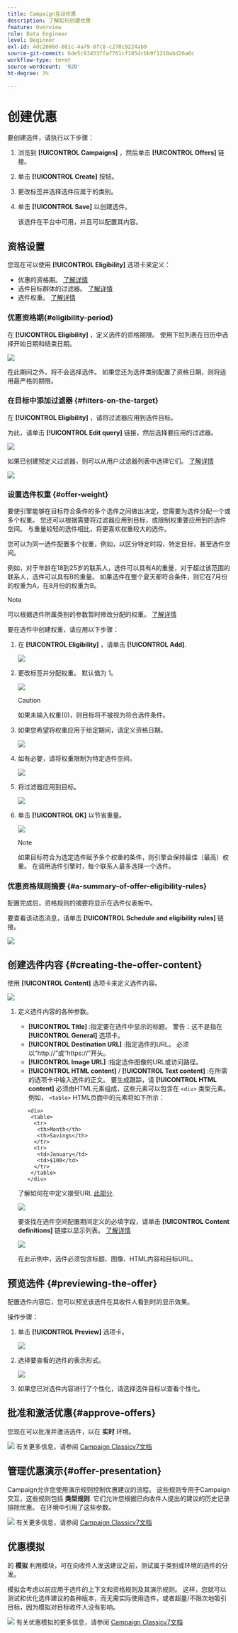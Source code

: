 ```yaml
---
title: Campaign互动优惠
description: 了解如何创建优惠
feature: Overview
role: Data Engineer
level: Beginner
exl-id: 4dc2008d-681c-4a79-8fc8-c270c9224ab9
source-git-commit: 6de5c93453ffa7761cf185dcbb9f1210abd26a0c
workflow-type: tm+mt
source-wordcount: '920'
ht-degree: 3%

---
```


# 创建优惠

要创建选件，请执行以下步骤：

1. 浏览到 **[!UICONTROL Campaigns]** ，然后单击 **[!UICONTROL Offers]** 链接。

1. 单击 **[!UICONTROL Create]** 按钮。

1. 更改标签并选择选件应属于的类别。

1. 单击 **[!UICONTROL Save]** 以创建选件。

   该选件在平台中可用，并且可以配置其内容。

## 资格设置

您现在可以使用 **[!UICONTROL Eligibility]** 选项卡来定义：

* 优惠的资格期。 [了解详情](#eligibility-period)
* 选件目标群体的过滤器。 [了解详情](#filters-on-the-target)
* 选件权重。 [了解详情](#offer-weight)

### 优惠资格期{#eligibility-period}

在 **[!UICONTROL Eligibility]** ，定义选件的资格期限。 使用下拉列表在日历中选择开始日期和结束日期。

![](assets/offer_eligibility_create_002.png)

在此期间之外，将不会选择选件。 如果您还为选件类别配置了资格日期，则将适用最严格的期限。

### 在目标中添加过滤器 {#filters-on-the-target}

在 **[!UICONTROL Eligibility]** ，请将过滤器应用到选件目标。

为此，请单击 **[!UICONTROL Edit query]** 链接，然后选择要应用的过滤器。

![](assets/offer_eligibility_create_003.png)

如果已创建预定义过滤器，则可以从用户过滤器列表中选择它们。 [了解详情](interaction-predefined-filters.md)

![](assets/offer_eligibility_create_004.png)

### 设置选件权重 {#offer-weight}

要使引擎能够在目标符合条件的多个选件之间做出决定，您需要为选件分配一个或多个权重。 您还可以根据需要将过滤器应用到目标，或限制权重要应用到的选件空间。 与重量较轻的选件相比，将更喜欢权重较大的选件。

您可以为同一选件配置多个权重，例如，以区分特定时段、特定目标，甚至选件空间。

例如，对于年龄在18到25岁的联系人，选件可以具有A的重量，对于超过该范围的联系人，选件可以具有B的重量。 如果选件在整个夏天都符合条件，则它在7月份的权重为A，在8月份的权重为B。

>[!NOTE]
>
>可以根据选件所属类别的参数暂时修改分配的权重。 [了解详情](interaction-offer-catalog.md#creating-offer-categories)

要在选件中创建权重，请应用以下步骤：

1. 在 **[!UICONTROL Eligibility]** ，请单击 **[!UICONTROL Add]**.

   ![](assets/offer_weight_create_001.png)

1. 更改标签并分配权重。 默认值为 1。

   ![](assets/offer_weight_create_006.png)

   >[!CAUTION]
   >
   >如果未输入权重(0)，则目标将不被视为符合选件条件。

1. 如果您希望将权重应用于给定期间，请定义资格日期。

   ![](assets/offer_weight_create_002.png)

1. 如有必要，请将权重限制为特定选件空间。

   ![](assets/offer_weight_create_003.png)

1. 将过滤器应用到目标。

   ![](assets/offer_weight_create_004.png)

1. 单击 **[!UICONTROL OK]** 以节省重量。

   ![](assets/offer_weight_create_005.png)

   >[!NOTE]
   >
   >如果目标符合为选定选件赋予多个权重的条件，则引擎会保持最佳（最高）权重。 在调用选件引擎时，每个联系人最多选择一个选件。

### 优惠资格规则摘要 {#a-summary-of-offer-eligibility-rules}

配置完成后，资格规则的摘要将显示在选件仪表板中。

要查看该动态消息，请单击 **[!UICONTROL Schedule and eligibility rules]** 链接。

![](assets/offer_eligibility_create_005.png)

## 创建选件内容 {#creating-the-offer-content}

使用 **[!UICONTROL Content]** 选项卡来定义选件内容。

![](assets/offer_content_create_001.png)

1. 定义选件内容的各种参数。

   * **[!UICONTROL Title]** :指定要在选件中显示的标题。 警告：这不是指在 **[!UICONTROL General]** 选项卡。
   * **[!UICONTROL Destination URL]** :指定选件的URL。 必须以“http://”或“https://”开头。
   * **[!UICONTROL Image URL]** :指定选件图像的URL或访问路径。
   * **[!UICONTROL HTML content]** / **[!UICONTROL Text content]** :在所需的选项卡中输入选件的正文。 要生成跟踪，请 **[!UICONTROL HTML content]** 必须由HTML元素组成，这些元素可以包含在 `<div>` 类型元素。 例如， `<table>` HTML页面中的元素将如下所示：

   ```
      <div> 
       <table>
        <tr>
         <th>Month</th>
         <th>Savings</th>   
        </tr>   
        <tr>    
         <td>January</td>
         <td>$100</td>   
        </tr> 
       </table> 
      </div>
   ```

   了解如何在中定义接受URL [此部分](interaction-offer-spaces.md#configuring-the-status-when-the-proposition-is-accepted).

   ![](assets/offer_content_create_002.png)

   要查找在选件空间配置期间定义的必填字段，请单击 **[!UICONTROL Content definitions]** 链接以显示列表。 [了解详情](interaction-offer-spaces.md)

   ![](assets/offer_content_create_003.png)

   在此示例中，选件必须包含标题、图像、HTML内容和目标URL。

## 预览选件 {#previewing-the-offer}

配置选件内容后，您可以预览该选件在其收件人看到时的显示效果。

操作步骤：

1. 单击 **[!UICONTROL Preview]** 选项卡。

   ![](assets/offer_preview_create_001.png)

1. 选择要查看的选件的表示形式。

   ![](assets/offer_preview_create_002.png)

1. 如果您已对选件内容进行了个性化，请选择选件目标以查看个性化。

<!--

## Create a hypothesis on an offer {#creating-a-hypothesis-on-an-offer}

You can create hypotheses on your offer propositions. This lets you determine the impact of your offers on purchases carried out for the product concerned.

>[!NOTE]
>
>These hypotheses are carried out via Response Manager. Please check your license agreement.

Hypotheses carried out on an offer proposition are referenced in their **[!UICONTROL Measure]** tab.

Creating hypotheses is detailed in [this page](../../campaign/using/about-response-manager.md).

-->

## 批准和激活优惠{#approve-offers}

您现在可以批准并激活选件，以在 **实时** 环境。

![](../assets/do-not-localize/book.png) 有关更多信息，请参阅 [Campaign Classicv7文档](https://experienceleague.adobe.com/docs/campaign-classic/using/managing-offers/managing-an-offer-catalog/approving-and-activating-an-offer.html?lang=en#approving-offer-content)

## 管理优惠演示{#offer-presentation}

Campaign允许您使用演示规则控制优惠建议的流程。 这些规则专用于Campaign交互，这些规则包括 **类型规则**. 它们允许您根据已向收件人提出的建议的历史记录排除优惠。 在环境中引用了这些参数。

![](../assets/do-not-localize/book.png) 有关更多信息，请参阅 [Campaign Classicv7文档](https://experienceleague.adobe.com/docs/campaign-classic/using/managing-offers/managing-an-offer-catalog/managing-offer-presentation.html?lang=en#managing-offers)

## 优惠模拟

的 **模拟** 利用模块，可在向收件人发送建议之前，测试属于类别或环境的选件的分发。

模拟会考虑以前应用于选件的上下文和资格规则及其演示规则。 这样，您就可以测试和优化选件建议的各种版本，而无需实际使用选件，或者超量/不限次地吸引目标，因为模拟对目标收件人没有影响。

![](../assets/do-not-localize/book.png) 有关优惠模拟的更多信息，请参阅 [Campaign Classicv7文档](https://experienceleague.adobe.com/docs/campaign-classic/using/managing-offers/simulating-offers/about-offers-simulation.html?lang=en)
